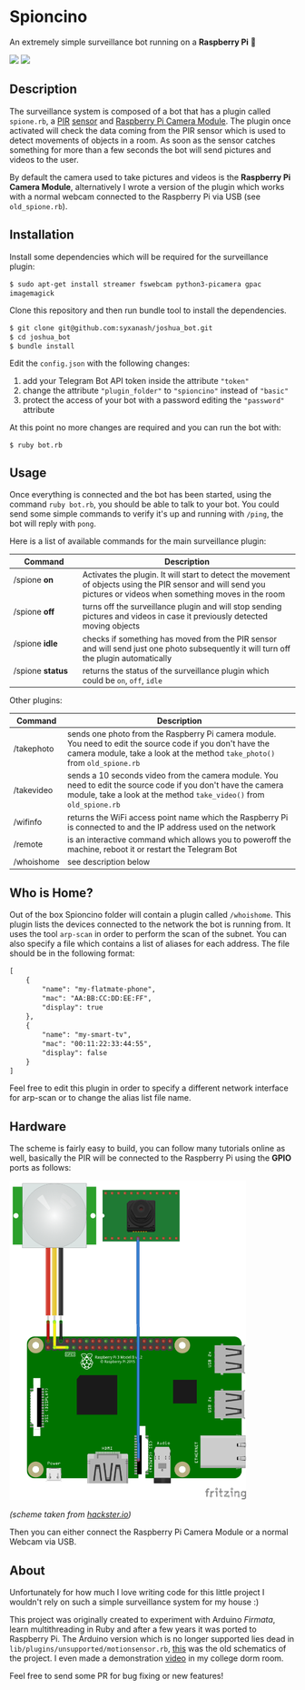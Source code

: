 # Spioncino

An extremely simple surveillance bot running on a **Raspberry Pi** 🍓

<img src='https://i.imgur.com/RwNAY0i.jpg' height='250' />&nbsp;<img src='https://i.imgur.com/rMtcXqv.jpg' height='250' />

## Description

The surveillance system is composed of a bot that has a plugin called `spione.rb`, a [PIR](https://en.wikipedia.org/wiki/Passive_infrared_sensor) [sensor](https://learn.adafruit.com/pir-passive-infrared-proximity-motion-sensor/how-pirs-work) and [Raspberry Pi Camera Module](https://www.raspberrypi.org/products/camera-module-v2/). The plugin once activated will check the data coming from the PIR sensor which is used to detect movements of objects in a room. As soon as the sensor catches something for more than a few seconds the bot will send pictures and videos to the user.

By default the camera used to take pictures and videos is the **Raspberry Pi Camera Module**, alternatively I wrote a version of the plugin which works with a normal webcam connected to the Raspberry Pi via USB (see `old_spione.rb`).

## Installation

Install some dependencies which will be required for the surveillance plugin:

```
$ sudo apt-get install streamer fswebcam python3-picamera gpac imagemagick
```

Clone this repository and then run bundle tool to install the dependencies.

```
$ git clone git@github.com:syxanash/joshua_bot.git
$ cd joshua_bot
$ bundle install
```

Edit the `config.json` with the following changes:

1. add your Telegram Bot API token inside the attribute `"token"`
2. change the attribute `"plugin_folder"` to `"spioncino"` instead of `"basic"`
3. protect the access of your bot with a password editing the `"password"` attribute

At this point no more changes are required and you can run the bot with:

```
$ ruby bot.rb
```

## Usage

Once everything is connected and the bot has been started, using the command `ruby bot.rb`, you should be able to talk to your bot. You could send some simple commands to verify it's up and running with `/ping`, the bot will reply with `pong`.

Here is a list of available commands for the main surveillance plugin:

Command  | Description
---------|------------
/spione **on**<img width=100/>| Activates the plugin. It will start to detect the movement of objects using the PIR sensor and will send you pictures or videos when something moves in the room
/spione **off** <img width=100/>| turns off the surveillance plugin and will stop sending pictures and videos in case it previously detected moving objects
/spione **idle** <img width=100/>| checks if something has moved from the PIR sensor and will send just one photo subsequently it will turn off the plugin automatically
/spione **status** <img width=100/>| returns the status of the surveillance plugin which could be `on`, `off`, `idle`

Other plugins:

Command  | Description
---------|------------
/takephoto | sends one photo from the Raspberry Pi camera module. You need to edit the source code if you don't have the camera module, take a look at the method `take_photo()` from `old_spione.rb`
/takevideo | sends a 10 seconds video from the camera module. You need to edit the source code if you don't have the camera module, take a look at the method `take_video()` from `old_spione.rb`
/wifinfo | returns the WiFi access point name which the Raspberry Pi is connected to and the IP address used on the network
/remote | is an interactive command which allows you to poweroff the machine, reboot it or restart the Telegram Bot
/whoishome | see description below

## Who is Home?

Out of the box Spioncino folder will contain a plugin called `/whoishome`. This plugin lists the devices connected to the network the bot is running from. It uses the tool `arp-scan` in order to perform the scan of the subnet. You can also specify a file which contains a list of aliases for each address. The file should be in the following format:
```
[
    {
        "name": "my-flatmate-phone",
        "mac": "AA:BB:CC:DD:EE:FF",
        "display": true
    },
    {
        "name": "my-smart-tv",
        "mac": "00:11:22:33:44:55",
        "display": false
    }
]
```
Feel free to edit this plugin in order to specify a different network interface for arp-scan or to change the alias list file name.

## Hardware

The scheme is fairly easy to build, you can follow many tutorials online as well, basically the PIR will be connected to the Raspberry Pi using the **GPIO** ports as follows:

<img src="other/doc_assets/scheme.png" alt="scheme" width="417" height="562" />

_(scheme taken from [hackster.io](https://www.hackster.io/ediwang/raspberry-pi-surveillance-camera-with-linux-and-azure-318f40))_

Then you can either connect the Raspberry Pi Camera Module or a normal Webcam via USB.

## About

Unfortunately for how much I love writing code for this little project I wouldn't rely on such a simple surveillance system for my house :)

This project was originally created to experiment with Arduino _Firmata_, learn multithreading in Ruby and after a few years it was ported to Raspberry Pi.
The Arduino version which is no longer supported lies dead in `lib/plugins/unsupported/motionsensor.rb`, [this](other/doc_assets/arduino.png) was the old schematics of the project. I even made a demonstration [video](https://www.youtube.com/watch?v=irJc_imOiuo) in my college dorm room.

Feel free to send some PR for bug fixing or new features!
